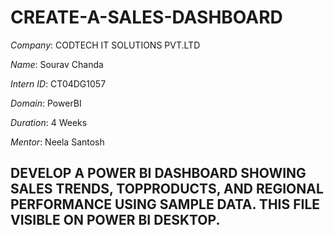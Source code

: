 # CREATE-A-SALES-DASHBOARD
*Company*: CODTECH IT SOLUTIONS PVT.LTD

*Name*: Sourav Chanda

*Intern ID*: CT04DG1057

*Domain*: PowerBI

*Duration*: 4 Weeks

*Mentor*: Neela Santosh

## DEVELOP A POWER BI DASHBOARD SHOWING SALES TRENDS, TOPPRODUCTS, AND REGIONAL PERFORMANCE USING SAMPLE DATA. THIS FILE VISIBLE ON POWER BI DESKTOP.
